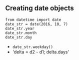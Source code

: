 ## Creating date objects

```
from datetime import date
date_str = date(2016, 10, 7)
date_str.year
date_str.month
date_str.day
```

- `date_str.weekday()`
- 'delta = d2 - d1; delta.days'
